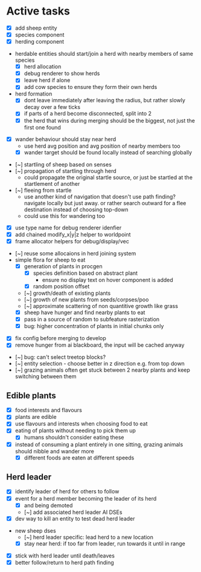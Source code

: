 # Active tasks

* [X] add sheep entity
* [X] species component
* [X] herding component
*  herdable entities should start/join a herd with nearby members of same species
    * [X] herd allocation
    * [X] debug renderer to show herds
    * [X] leave herd if alone
    * [X] add cow species to ensure they form their own herds
* herd formation
    * [X] dont leave immediately after leaving the radius, but rather slowly decay over a few ticks
    * [X] if parts of a herd become disconnected, split into 2
    * [X] the herd that wins during merging should be the biggest, not just the first one found
* [X] wander behaviour should stay near herd
    * use herd avg position and avg position of nearby members too
    * [X] wander target should be found locally instead of searching globally
* [~] startling of sheep based on senses
* [~] propagation of startling through herd
    * could propagate the original startle source, or just be startled at the startlement of another
* [~] fleeing from startle
    * use another kind of navigation that doesn't use path finding? navigate locally but just away.
        or rather search outward for a flee destination instead of choosing top-down
    * could use this for wandering too
* [X] use type name for debug renderer idenfier
* [X] add chained modify_x|y|z helper to worldpoint
* [X] frame allocator helpers for debug/display/vec
* [~] reuse some allocaions in herd joining system
* simple flora for sheep to eat
    * [X] generation of plants in procgen
        * [X] species definition based on abstract plant
            * ensure no display text on hover component is added
        * [X] random position offset
    * [~] growth/death of existing plants
    * [~] growth of new plants from seeds/corpses/poo
    * [~] approximate scattering of non quantitive growth like grass
    * [X] sheep have hunger and find nearby plants to eat
    * [X] pass in a source of random to subfeature rasterization
    * [X] bug: higher concentration of plants in initial chunks only
* [X] fix config before merging to develop
* [X] remove hunger from ai blackboard, the input will be cached anyway
* [~] bug: can't select treetop blocks?
* [~] entity selection - choose better in z direction e.g. from top down
* [~] grazing animals often get stuck between 2 nearby plants and keep switching between them

## Edible plants
* [X] food interests and flavours
* [X] plants are edible
* [X] use flavours and interests when choosing food to eat
* [X] eating of plants without needing to pick them up
    * [X] humans shouldn't consider eating these
* [X] instead of consuming a plant entirely in one sitting, grazing animals should nibble and
    wander more
    * [X] different foods are eaten at different speeds

## Herd leader
* [X] identify leader of herd for others to follow
* [X] event for a herd member becoming the leader of its herd
    * [X] and being demoted
    * [~] add associated herd leader AI DSEs
* [X] dev way to kill an entity to test dead herd leader
* new sheep dses
    * [~] herd leader specific: lead herd to a new location
    * [X] stay near herd: if too far from leader, run towards it until in range
* [X] stick with herd leader until death/leaves
* [X] better follow/return to herd path finding
